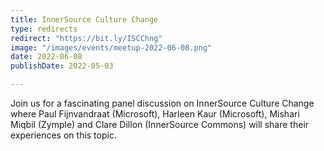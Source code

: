 ```yaml
---
title: InnerSource Culture Change
type: redirects
redirect: "https://bit.ly/ISCChng"
image: "/images/events/meetup-2022-06-08.png"
date: 2022-06-08
publishDate: 2022-05-03

---
```


Join us for a fascinating panel discussion on InnerSource Culture Change where Paul Fijnvandraat (Microsoft), Harleen Kaur (Microsoft), Mishari Miqbil (Zymple) and Clare Dillon (InnerSource Commons) will share their experiences on this topic.